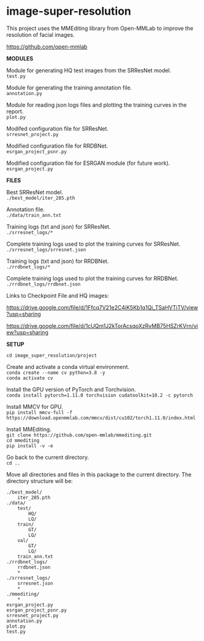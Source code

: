 # image-super-resolution

This project uses the MMEditing library from Open-MMLab to improve the resolution of facial images.  

https://github.com/open-mmlab

**MODULES**

Module for generating HQ test images from the SRResNet model.  
`test.py`             

Module for generating the training annotation file.  
`annotation.py`       

Module for reading json logs files and plotting the training curves in the report.  
`plot.py`          

Modifed configuration file for SRResNet.  
`srresnet_project.py`   

Modified configuration file for RRDBNet.  
`esrgan_project_psnr.py`   

Modified configuration file for ESRGAN module (for future work).   
`esrgan_project.py` 

**FILES**  
   
Best SRResNet model.  
`./best_model/iter_285.pth` 

Annotation file.  
`./data/train_ann.txt` 			

Training logs (txt and json) for SRResNet.     
`./srresnet_logs/*`

Complete training logs used to plot the training curves for SRResNet.    
`./srresnet_logs/srresnet.json`		

Training logs (txt and json) for RRDBNet.     
`./rrdbnet_logs/*`

Complete training logs used to plot the training curves for RRDBNet.    
`./rrdbnet_logs/rrdbnet.json`		
 

Links to Checkpoint File and HQ images:  

https://drive.google.com/file/d/1Ffcq7V21e2C4iK5Kb1q1Qi_TSaHVTiTV/view?usp=sharing  

https://drive.google.com/file/d/1cUQm1J2kTorAcsqoXzRvMB75HSZrKVrn/view?usp=sharing


**SETUP**

`cd image_super_resolution/project`

Create and activate a conda virtual environment.  
`conda create --name cv python=3.8 -y`  
`conda activate cv`

Install the GPU version of PyTorch and Torchvision.  
`conda install pytorch=1.11.0 torchvision cudatoolkit=10.2 -c pytorch`

Install MMCV for GPU.  
`pip install mmcv-full -f https://download.openmmlab.com/mmcv/dist/cu102/torch1.11.0/index.html`  

Install MMEditing.  
`git clone https://github.com/open-mmlab/mmediting.git`    
`cd mmediting`  
`pip install -v -e`  

Go back to the current directory.  
`cd ..`  

Move all directories and files in this package to the current directory.
The directory structure will be:

```
./best_model/
	iter_285.pth
./data/
	test/
		HQ/
		LQ/
	train/
		GT/
		LQ/
	val/
		GT/
		LQ/
	train_ann.txt
./rrdbnet_logs/
	rrdbnet.json
	*
./srresnet_logs/
	srresnet.json
	*
./mmediting/
	*
esrgan_project.py
esrgan_project_psnr.py
srresnet_project.py
annotation.py
plot.py
test.py
```
